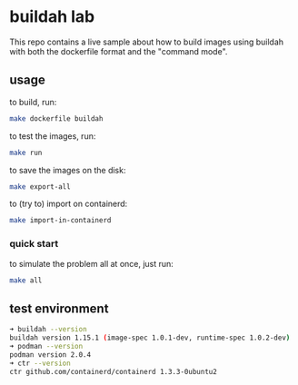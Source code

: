 # buildah lab

This repo contains a live sample about how to build images using buildah with both the dockerfile format and the "command mode".

## usage

to build, run:

```bash
make dockerfile buildah
```

to test the images, run:

```bash
make run
```

to save the images on the disk:

```bash
make export-all
```

to (try to) import on containerd:

```bash
make import-in-containerd
```

### quick start

to simulate the problem all at once, just run:

```bash
make all
```

## test environment

```bash
➜ buildah --version
buildah version 1.15.1 (image-spec 1.0.1-dev, runtime-spec 1.0.2-dev)
➜ podman --version
podman version 2.0.4
➜ ctr --version
ctr github.com/containerd/containerd 1.3.3-0ubuntu2
```